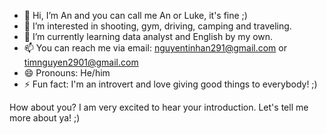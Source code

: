 - 👋 Hi, I’m An and you can call me An or Luke, it's fine ;)
- 👀 I’m interested in shooting, gym, driving, camping and traveling.
- 🌱 I’m currently learning data analyst and English by my own.
- 📫 You can reach me via email: nguyentinhan291@gmail.com or timnguyen2901@gmail.com
- 😄 Pronouns: He/him
- ⚡ Fun fact: I'm an introvert and love giving good things to everybody! ;)

How about you? I am very excited to hear your introduction. Let's tell me more about ya! ;) 
<!---
annguyen291/annguyen291 is a ✨ special ✨ repository because its `README.md` (this file) appears on your GitHub profile.
You can click the Preview link to take a look at your changes.
--->

